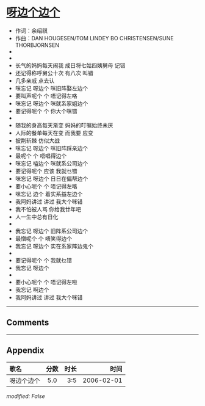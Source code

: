 # [呀边个边个](https://music.163.com/song?id=66099)

* 作词：余绍祺
* 作曲：DAN HOUGESEN/TOM LINDEY BO CHRISTENSEN/SUNE THORBJORNSEN
*
*
* 长气的妈妈每天闹我 成日将七姑四姨舅母 记错
* 还记得称呼舅公十次 有八次 叫错
* 几多亲戚 点去认
* 咪忘记 呀边个 咪旧阵娶左边个
* 要叫声呢个 个 唔记得左咯
* 咪忘记 呀边个 咪就系家姐边个
* 要记得呢个 个 你大个咪错
* 
* 随我的身高每天渐变 妈妈的叮嘱始终未厌
* 人际的餐单每天在变 而我要 应变
* 披荆斩棘 仿似大战
* 咪忘记 呀边个 咪旧阵踩亲边个
* 最呢个 个 唔唱得边个
* 咪忘记 嗌边个 咪就系公司边个
* 要记得呢个 应该 我就乜错
* 咪忘记 呀边个 日日在偏帮边个
* 要小心呢个 个 唔记得左咯
* 咪忘记 边个 着实系益左边个
* 我阿妈讲过 讲过 我大个咪错
* 我不怕被人骂 你给我廿年吧
* 人一生中总有日化
* 
* 我忘记 呀边个 旧阵系公司边个
* 最憎呢个 个 唔笑得边个
* 我忘记 呀边个 实在系家阵边鬼个
* 
* 要记得呢个 个 我就乜错
* 我忘记 呀边个
* 
* 要小心呢个 个 唔记得左啦
* 我忘记 啊边个
* 我阿妈讲过 讲过 我大个咪错


---

## Comments


---

## Appendix

|歌名|分数|时长|时间|
|:---|:---:|---:|---:|
|呀边个边个|5.0|3:5|2006-02-01

*modified: False*